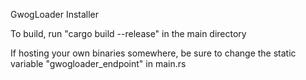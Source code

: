 GwogLoader Installer

To build, run "cargo build --release" in the main directory

If hosting your own binaries somewhere, be sure to change the static variable "gwogloader_endpoint" in main.rs